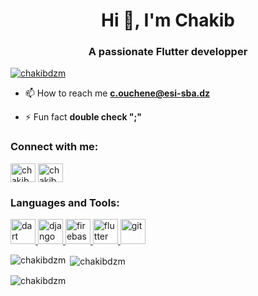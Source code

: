 <h1 align="center">Hi 👋, I'm Chakib</h1>
<h3 align="center">A passionate Flutter developper</h3>

<p align="left"> <a href="https://github.com/ryo-ma/github-profile-trophy"><img src="https://github-profile-trophy.vercel.app/?username=chakibdzm" alt="chakibdzm" /></a> </p>

- 📫 How to reach me **c.ouchene@esi-sba.dz**

- ⚡ Fun fact **double check ";"**

<h3 align="left">Connect with me:</h3>
<p align="left">
<a href="https://linkedin.com/in/chakib ouchene" target="blank"><img align="center" src="https://raw.githubusercontent.com/rahuldkjain/github-profile-readme-generator/master/src/images/icons/Social/linked-in-alt.svg" alt="chakib ouchene" height="30" width="40" /></a>
<a href="https://instagram.com/chakib_ig" target="blank"><img align="center" src="https://raw.githubusercontent.com/rahuldkjain/github-profile-readme-generator/master/src/images/icons/Social/instagram.svg" alt="chakib_ig" height="30" width="40" /></a>
</p>

<h3 align="left">Languages and Tools:</h3>
<p align="left"> <a href="https://dart.dev" target="_blank" rel="noreferrer"> <img src="https://www.vectorlogo.zone/logos/dartlang/dartlang-icon.svg" alt="dart" width="40" height="40"/> </a> <a href="https://www.djangoproject.com/" target="_blank" rel="noreferrer"> <img src="https://cdn.worldvectorlogo.com/logos/django.svg" alt="django" width="40" height="40"/> </a> <a href="https://firebase.google.com/" target="_blank" rel="noreferrer"> <img src="https://www.vectorlogo.zone/logos/firebase/firebase-icon.svg" alt="firebase" width="40" height="40"/> </a> <a href="https://flutter.dev" target="_blank" rel="noreferrer"> <img src="https://www.vectorlogo.zone/logos/flutterio/flutterio-icon.svg" alt="flutter" width="40" height="40"/> </a> <a href="https://git-scm.com/" target="_blank" rel="noreferrer"> <img src="https://www.vectorlogo.zone/logos/git-scm/git-scm-icon.svg" alt="git" width="40" height="40"/> </a> </p>

<p><img align="left" src="https://github-readme-stats.vercel.app/api/top-langs?username=chakibdzm&show_icons=true&locale=en&layout=compact" alt="chakibdzm" /></p>

<p>&nbsp;<img align="center" src="https://github-readme-stats.vercel.app/api?username=chakibdzm&show_icons=true&locale=en" alt="chakibdzm" /></p>

<p><img align="center" src="https://github-readme-streak-stats.herokuapp.com/?user=chakibdzm&" alt="chakibdzm" /></p>
